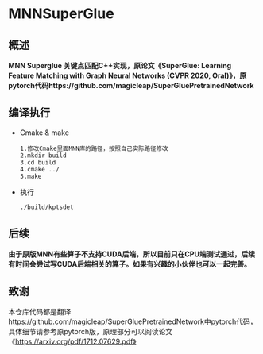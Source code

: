 # MNNSuperGlue

## 概述

**MNN Superglue 关键点匹配C++实现，原论文《SuperGlue: Learning Feature Matching with Graph Neural Networks (CVPR 2020, Oral)》，原pytorch代码https://github.com/magicleap/SuperGluePretrainedNetwork**


## 编译执行

- Cmake & make

  ```
  1.修改Cmake里面MNN库的路径，按照自己实际路径修改
  2.mkdir build
  3.cd build
  4.cmake ../
  5.make
  ```

- 执行

  ```
  ./build/kptsdet
  ```



## 后续

**由于原版MNN有些算子不支持CUDA后端，所以目前只在CPU端测试通过，后续有时间会尝试写CUDA后端相关的算子。如果有兴趣的小伙伴也可以一起完善。**



## 致谢

本仓库代码都是翻译https://github.com/magicleap/SuperGluePretrainedNetwork中pytorch代码，具体细节请参考原pytorch版，原理部分可以阅读论文《https://arxiv.org/pdf/1712.07629.pdf》
